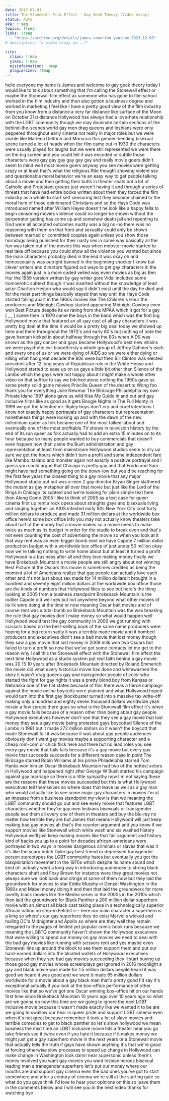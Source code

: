 ```yaml
---
date: 2017-07-01
title: The Stonewall Film Effect - Gay Geek Theory (Video essay)
status: Auto
aka: !!seq
topics: !!seq
links: !!seq
  - "https://archive.org/details/james-somerton-youtube-2023-12-03"
# description: "a video essay on...?"

cite:
  clips: !!map
  yikes: !!map
  misinformation: !!map
  plagiarized: !!map
---
```

hello everyone my name is James and welcome to gay geek theory today I would
like to talk about something that I'm calling the Stonewall effect or maybe the
Stonewall film effect as someone who has gone to film school worked in the film
industry and then also gotten a business degree and worked in marketing I feel
like I have a pretty good view of the film industry from you know from a
distance a very far distance like surface of the Moon on October 31st distance
Hollywood has always had a love-hate relationship with the LGBT community though
we may dominate certain sections of the behind-the-scenes world gay men drag
queens and lesbians were only peppered throughout early cinema not really in
major roles but we were visible like Marlena Dietrich and Morocco this
gender-bending bisexual scene turned a lot of heads when the film came out in
1930 the characters were usually played for laughs but we were still represented
we were there on the big screen and you could tell it was encoded or subtle
those characters were gay gay gay gay gay gay and really movie goers didn't seem
to mind well most movie goers anyway you see movies were getting crazy or at
least that's what the religious Rite thought showing violent sex and
questionable moral behavior we're an easy way to get people talking about a
movie and then getting their butts in theater seats but a lot of Catholic and
Protestant groups just weren't having it and through a series of threats that
have had entire books written about them they forced the film industry as a
whole to start self censoring lest they become chained to the moral hem of those
opinionated Christians and so the Hays Code was introduced named after William
Hayes doesn't he look like a happy fella to begin censoring movies violence
could no longer be shown without the perpetrator getting has come up and somehow
death jail and repenting to God were all accepted outcomes nudity was a big
no-no there was no reasoning with them on that front and sexuality could only be
shown between married or committed couples again unless you show those horndogs
being punished for their nasty sex in some way basically all the fun was taken
out of the movies this was when mobster movie started to reel take off because
you could show all the violence you wanted but since the main characters
probably died in the end it was okay oh and homosexuality was outright banned in
the beginning shocker I know but clever writers and directors figured out ways
to get gay characters in the movies again just in a more coded veiled way even
movies as big as Ben Hur the 1959 version written by gay writer gore Vidal
included some homoerotic subtext though it was inserted without the knowledge of
lead actor Charlton Heston who would say it didn't exist until the day he died
and for the most part things basically stayed that way until the Hays Code
started falling apart in the 1960s movies like The Children's Hour the producers
and Midnight Cowboy started appearing Midnight Cowboy even won Best Picture
despite its ex rating from the MPAA which it got for a gay [ __ ] scene then in
1970 came the boys in the band which was the first big Hollywood movie that
featured an all-gay cast of all gay characters it was pretty big deal at the
time it would be a pretty big deal today we showed up here and there throughout
the 1970's and early 80's but nothing of note the gave hannah kicked in about
halfway through the 80s when AIDS was known as the gay cancer and gays became
Hollywood's best new villains we were psychotic evil bloodthirsty a whole group
of Jeffrey Dahmer's each and every one of us or we were dying of AIDS so we were
either dying or killing what had great decade the 80s were but then Bill Clinton
was elected president after 12 long years of Republican rule in the White House
and Hollywood started to ease up on us gays a little bit other than Silence of
the Lambs which the gays were not happy about I might make a whole other video
on that suffice to say we bitched about nothing the 1990s gave us some pretty
solid game movies Priscilla Queen of the desert to Wong foo thank you for
everything Julie Newmar The Birdcage Philadelphia my own Private Idaho 1997
alone gave us wild Kiss Me Guido in and out and gay inclusive films like as good
as it gets Boogie Nights in The Full Monty in 1999 we got the talented mr.
Ripley boys don't cry and cruel intentions I know not exactly happy portrayals
of gay characters but representation nonetheless things were looking up and with
the dawn of the new millennium queer as folk became one of the most talked-about
and eventually one of the most profitable TV shows in television history by the
end of its run queer as folk actually had to add an extra 15 minutes on to its
hour because so many people wanted to buy commercials that doesn't even happen
now then came the Bush administration and gay representation at least from
mainstream Hollywood studios seem to dry up sure we got the hours which didn't
turn a profit and some independent fare like Mambo Italiano and monster again
not exactly a positive portrayal and I guess you could argue that Chicago is
pretty gay and that Frodo and Sam might have had something going on the down-low
but you'd be reaching for the first few years the closest thing to a gay movie
that any major Hollywood studio put out was x-men 2 gay director Bryan Singer
slathered the mutant as gay metaphor all over that movie but just like the Lord
of the Rings in Chicago its subtext and we're looking for plain simple text here
then Along Came 2005 I like to think of 2005 as a test case for queer cinema
first up rent a rock opera about straights gays and bisexuals living and singing
together an AIDS infested early 90s New York City cost forty million dollars to
produce and made 31 million dollars at the worldwide box office here's some box
office info you may not actually know theaters take about half of the money that
a movie makes so a movie needs to make twice as much as its budget in order for
the studio to break even and that's not even counting the cost of advertising
the movie so when you look at it that way rent was an even bigger bomb next we
have Capote 7 million dollar production budget with a worldwide box office of
just under 50 million okay now we're talking nothing to write home about but at
least it turned a profit Hollywood is a business after all and they love making
money finally we have Brokeback Mountain a movie people are still angry about
not winning Best Picture at the Oscars this movie is sometimes credited as being
the moment a lot of Americans realize that gay people can actually love each
other and it's not just about sex made for 14 million dollars it brought in a
hundred and seventy eight million dollars at the worldwide box office those are
the kinds of numbers that Hollywood likes to see but here's the thing looking at
2005 from a business standpoint Brokeback Mountain is the outlier Capote did
well yes but not anywhere beyond what other movies of its ilk were doing at the
time or now meaning Oscar bait movies and of course rent was a total bomb so
Brokeback Mountain was the was breaking the rule that gay movies don't make
money so what would happen well Hollywood would test the gay community in 2006
we got running with scissors based on the best-selling book of the same name
producers were hoping for a big return sadly it was a terribly made movie and it
bombed producers and executives didn't see a bad movie that lost money though
they saw a gay movie that lost money in 2009 milk won two Oscars but failed to
turn a profit so now that we've got some contacts let me get to the reason why I
call this the Stonewall effect with the Stonewall film effect the next time
Hollywood as a studio system put real faith behind a gay movie was 20 15 10
years after Brokeback Mountain directed by Roland Emmerich the movie did what
every historical movie has done and whitewashed the story it wasn't drag queens
gay and transgender people of color who started the fight for gay rights it was
a pretty blond boy from Kansas or Nebraska one of the flat states because of
this there was a fierce campaign against the movie online boycotts were planned
and what Hollywood hoped would turn into the first gay blockbuster turned into a
massive tax write-off making only a hundred and eighty seven thousand dollars
worldwide yeah missin a few zeroes there guys so what is the Stonewall film
effect it's when a gay movie fails because of a reason other than being about
gay people Hollywood executives however don't see that they see a gay movie that
lost money they see a gay movie being protested gays boycotted Silence of the
Lambs in 1991 but it made 272 million dollars so it wasn't the boycott that made
Stonewall fail it was because it was about gay people audiences obviously don't
want gay movies maybe a supporting character and a cheap rom-com or chick flick
here and there but no lead roles you see every gay movie that fails fails
because it's a gay movie but every gay movie that succeeds succeeds for a
different reason case in point The Birdcage starred Robin Williams at his prime
Philadelphia starred Tom Hanks won him an Oscar Brokeback Mountain had two of
the hottest actors in Hollywood and happened right after George W Bush started
his campaign against gay marriage so there is a little sympathy now I'm not
saying these are the reasons that these movies succeeded but this is what
Hollywood executives tell themselves so where does that leave us well as a gay
man who would actually like to see some major gay characters in movies I'm at an
impasse from a business standpoint my view is that we meaning the LGBT community
should go out and see every movie that features LGBT characters whether they're
gay men lesbians bisexuals or transgender people see them all every one of them
in theaters and buy the blu-ray no matter how terrible they are but James that
means Hollywood will just keep making bad gay movies ah that's the
counter-argument and you know if we support movies like Stonewall which white
wash and sis washed history Hollywood we'll just keep making movies like that
fair argument and history kind of backs you up to a point for decades
african-americans were portrayed in two ways in movies dangerous criminals or
slaves that was it it's like the scary butch Dyke gay best friend or depressed
transgender person stereotypes the LGBT community hates but eventually you got
the blaxploitation movement in the 1970s which despite its name sound and kind
of- actually went a long way in introducing audiences to strong black characters
shaft and Foxy Brown for instance were they great movies not always sure we look
back and cringe at some of them now but they laid the groundwork for movies to
star Eddie Murphy in Denzel Washington in the 1990s and Mabel money doing it and
then that laid the groundwork for more overtly black movies like the Medea
series in the 2000s in the 2010s which then laid the groundwork for Black
Panther a 200 million dollar superhero movie with an almost all black cast
taking place in a technologically superior African nation no step-in Fetchit s--
here our main character a superhero is a king so where's our gay superhero they
do exist Marvel's wicked and hulling DC's Midnighter and Apollo so where are
they well they remain relegated to the pages of limited yet popular comic book
runs because we meaning the LGBTQ community haven't shown the Hollywood
executives that were willing to spend our money on gay movies we need to deal
with the bad gay movies like running with scissors rent and yes maybe even
Stonewall line up around the block to see them support them and put our
hard-earned dollars into the bloated wallets of Hollywood executives because
when they see bad gay movies succeeding they'll start buying up those good gay
movies whose screenplays get ignored in 2016 moonlight a gay and black movie was
made for 1.5 million dollars people heard it was good we heard it was good and
we went it made 65 million dollars worldwide for a movie about a gay black man
that's pretty good I'd say it's exceptional actually if you look at the
box-office performance of other movies like that so we've got one Oscar winning
box-office hit on our hands first time since Brokeback Mountain 10 years ago
over 10 years ago so what are we gonna do now this time are we going to ignore
the next LGBT inclusive movie because it wasn't made exactly like we wanted it
to be are we going to swallow our hear in queer pride and support LGBT cinema
even when it's not great because remember it took a lot of slave movies and
terrible comedies to get to black panther so let's show hollywood we mean
business the next time an LGBT inclusive movie hits a theater near you go take
friends see it twice even if you hate it because if it makes money we might just
get a gay superhero movie in the next years or a Stonewall movie that actually
tells the truth if gays have shown anything it's that we're good at forcing
otherwise slow processes to speed up change in Hollywood can make change in
Washington look damn near supersonic unless there's money involved you want gay
movies you want lesbian heroes bisexual leading man a transgender superhero
let's put our money where our mouths are and support gay cinema even the bad
ones you've got to start somewhere and after a century of cinema we're still at
the starting gate so what do you guys think I'd love to hear your opinions on
this so leave them in the comments below and I will see you in the next video
thanks for watching bye